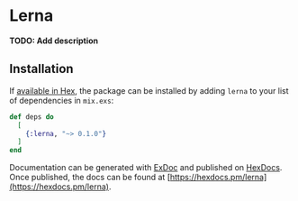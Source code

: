 # Lerna

**TODO: Add description**

## Installation

If [available in Hex](https://hex.pm/docs/publish), the package can be installed
by adding `lerna` to your list of dependencies in `mix.exs`:

```elixir
def deps do
  [
    {:lerna, "~> 0.1.0"}
  ]
end
```

Documentation can be generated with [ExDoc](https://github.com/elixir-lang/ex_doc)
and published on [HexDocs](https://hexdocs.pm). Once published, the docs can
be found at [https://hexdocs.pm/lerna](https://hexdocs.pm/lerna).

